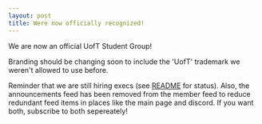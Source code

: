 ```yaml
---
layout: post
title: Were now officially recognized!
---
```


We are now an official UofT Student Group!

Branding should be changing soon to include the 'UofT' trademark we weren't allowed to use before. 

Reminder that we are still hiring execs (see [README](/readme) for status). Also, the announcements feed has been removed from the member feed to reduce redundant feed items in places like the main page and discord. If you want both, subscribe to both sepereately!